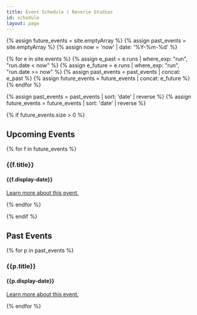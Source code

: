 ```yaml
---
title: Event Schedule | Reverie Studios
id: schedule
layout: page
---
```


{% assign future_events = site.emptyArray %}
{% assign past_events = site.emptyArray %}
{% assign now = 'now' | date: '%Y-%m-%d' %}

{% for e in site.events %}
	{% assign e_past = e.runs | where_exp: "run", "run.date < now" %}
	{% assign e_future = e.runs | where_exp: "run", "run.date >= now" %}
	{% assign past_events = past_events | concat: e_past %}
	{% assign future_events = future_events | concat: e_future %}
{% endfor %}

{% assign past_events = past_events | sort: 'date' | reverse %}
{% assign future_events = future_events | sort: 'date' | reverse %}

{% if future_events.size > 0 %}

## Upcoming Events

{% for f in future_events %}

### {{f.title}}

#### {{f.display-date}}

[Learn more about this event.](/events/{{f.event}})

{% endfor %}

{% endif %}
	
## Past Events

{% for p in past_events %}

### {{p.title}}

#### {{p.display-date}}

[Learn more about this event.](/events/{{p.event}})

{% endfor %}